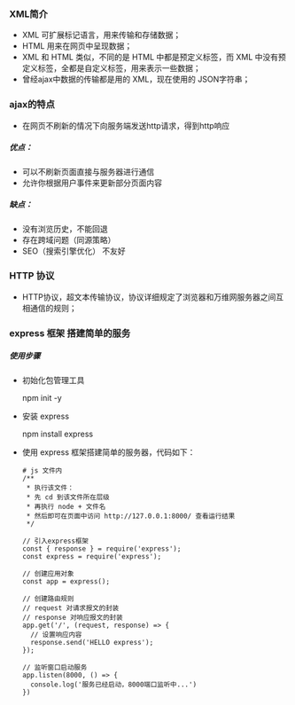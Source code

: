 ### XML简介

- XML 可扩展标记语言，用来传输和存储数据；
- HTML 用来在网页中呈现数据；
- XML 和 HTML 类似，不同的是 HTML 中都是预定义标签，而 XML 中没有预定义标签，全都是自定义标签，用来表示一些数据；
- 曾经ajax中数据的传输都是用的 XML，现在使用的 JSON字符串；

### ajax的特点

- 在网页不刷新的情况下向服务端发送http请求，得到http响应

##### 优点：

- 可以不刷新页面直接与服务器进行通信
- 允许你根据用户事件来更新部分页面内容

##### 缺点：

- 没有浏览历史，不能回退
- 存在跨域问题（同源策略）
- SEO（搜索引擎优化） 不友好

### HTTP 协议

- HTTP协议，超文本传输协议，协议详细规定了浏览器和万维网服务器之间互相通信的规则；

### express 框架 搭建简单的服务

##### 使用步骤

- 初始化包管理工具

  npm init -y

- 安装 express

  npm install express

- 使用 express 框架搭建简单的服务器，代码如下：

  ```
  # js 文件内
  /**
   * 执行该文件：
   * 先 cd 到该文件所在层级
   * 再执行 node + 文件名
   * 然后即可在页面中访问 http://127.0.0.1:8000/ 查看运行结果
   */
  
  // 引入express框架
  const { response } = require('express');
  const express = require('express');
  
  // 创建应用对象
  const app = express();
  
  // 创建路由规则
  // request 对请求报文的封装
  // response 对响应报文的封装
  app.get('/', (request, response) => {
    // 设置响应内容
    response.send('HELLO express');
  });
  
  // 监听窗口启动服务
  app.listen(8000, () => {
    console.log('服务已经启动，8000端口监听中...')
  })
  ```

  